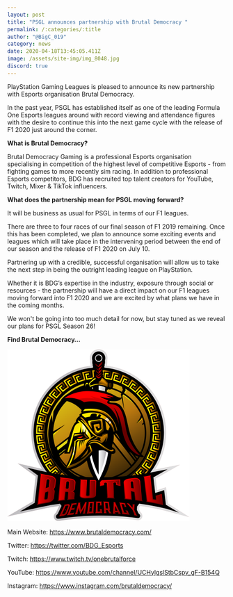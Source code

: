 ```yaml
---
layout: post
title: "PSGL announces partnership with Brutal Democracy "
permalink: /:categories/:title
author: "@BigC_019"
category: news
date: 2020-04-18T13:45:05.411Z
image: /assets/site-img/img_8048.jpg
discord: true
---
```

PlayStation Gaming Leagues is pleased to announce its new partnership with Esports organisation Brutal Democracy.

<!--more-->

In the past year, PSGL has established itself as one of the leading Formula One Esports leagues around with record viewing and attendance figures with the desire to continue this into the next game cycle with the release of F1 2020 just around the corner.

**What is Brutal Democracy?**

Brutal Democracy Gaming is a professional Esports organisation specialising in competition of the highest level of competitive Esports - from fighting games to more recently sim racing. In addition to professional Esports competitors, BDG has recruited top talent creators for YouTube, Twitch, Mixer & TikTok influencers.

**What does the partnership mean for PSGL moving forward?**

It will be business as usual for PSGL in terms of our F1 leagues.

There are three to four races of our final season of F1 2019 remaining. Once this has been completed, we plan to announce some exciting events and leagues which will take place in the intervening period between the end of our season and the release of F1 2020 on July 10.

Partnering up with a credible, successful organisation will allow us to take the next step in being the outright leading league on PlayStation.

Whether it is BDG’s expertise in the industry, exposure through social or resources - the partnership will have a direct impact on our F1 leagues moving forward into F1 2020 and we are excited by what plans we have in the coming months.

We won't be going into too much detail for now, but stay tuned as we reveal our plans for PSGL Season 26!

**Find Brutal Democracy…**

![](/assets/site-img/bdgbase.png)

Main Website: <https://www.brutaldemocracy.com/>

Twitter: <https://twitter.com/BDG_Esports>

Twitch: <https://www.twitch.tv/onebrutalforce>

YouTube: <https://www.youtube.com/channel/UCHylgslStbCspv_gF-B154Q>

Instagram: <https://www.instagram.com/brutaldemocracy/>